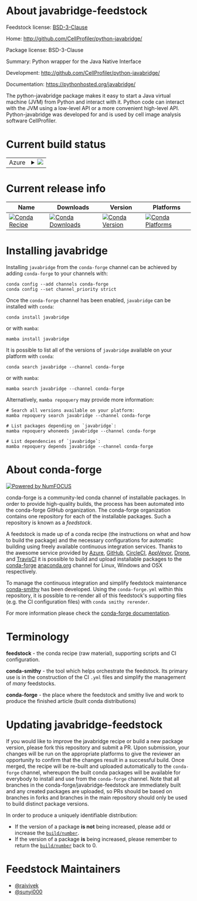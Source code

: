About javabridge-feedstock
==========================

Feedstock license: [BSD-3-Clause](https://github.com/conda-forge/javabridge-feedstock/blob/main/LICENSE.txt)

Home: http://github.com/CellProfiler/python-javabridge/

Package license: BSD-3-Clause

Summary: Python wrapper for the Java Native Interface

Development: http://github.com/CellProfiler/python-javabridge/

Documentation: https://pythonhosted.org/javabridge/

The python-javabridge package makes it easy to start a Java virtual machine (JVM) from Python and interact with it. Python code can interact with the JVM using a low-level API or a more convenient high-level API. Python-javabridge was developed for and is used by cell image analysis software CellProfiler.


Current build status
====================


<table>
    
  <tr>
    <td>Azure</td>
    <td>
      <details>
        <summary>
          <a href="https://dev.azure.com/conda-forge/feedstock-builds/_build/latest?definitionId=9220&branchName=main">
            <img src="https://dev.azure.com/conda-forge/feedstock-builds/_apis/build/status/javabridge-feedstock?branchName=main">
          </a>
        </summary>
        <table>
          <thead><tr><th>Variant</th><th>Status</th></tr></thead>
          <tbody><tr>
              <td>linux_64_numpy1.22python3.8.____cpython</td>
              <td>
                <a href="https://dev.azure.com/conda-forge/feedstock-builds/_build/latest?definitionId=9220&branchName=main">
                  <img src="https://dev.azure.com/conda-forge/feedstock-builds/_apis/build/status/javabridge-feedstock?branchName=main&jobName=linux&configuration=linux%20linux_64_numpy1.22python3.8.____cpython" alt="variant">
                </a>
              </td>
            </tr><tr>
              <td>linux_64_numpy2.0python3.10.____cpython</td>
              <td>
                <a href="https://dev.azure.com/conda-forge/feedstock-builds/_build/latest?definitionId=9220&branchName=main">
                  <img src="https://dev.azure.com/conda-forge/feedstock-builds/_apis/build/status/javabridge-feedstock?branchName=main&jobName=linux&configuration=linux%20linux_64_numpy2.0python3.10.____cpython" alt="variant">
                </a>
              </td>
            </tr><tr>
              <td>linux_64_numpy2.0python3.11.____cpython</td>
              <td>
                <a href="https://dev.azure.com/conda-forge/feedstock-builds/_build/latest?definitionId=9220&branchName=main">
                  <img src="https://dev.azure.com/conda-forge/feedstock-builds/_apis/build/status/javabridge-feedstock?branchName=main&jobName=linux&configuration=linux%20linux_64_numpy2.0python3.11.____cpython" alt="variant">
                </a>
              </td>
            </tr><tr>
              <td>linux_64_numpy2.0python3.12.____cpython</td>
              <td>
                <a href="https://dev.azure.com/conda-forge/feedstock-builds/_build/latest?definitionId=9220&branchName=main">
                  <img src="https://dev.azure.com/conda-forge/feedstock-builds/_apis/build/status/javabridge-feedstock?branchName=main&jobName=linux&configuration=linux%20linux_64_numpy2.0python3.12.____cpython" alt="variant">
                </a>
              </td>
            </tr><tr>
              <td>linux_64_numpy2.0python3.9.____cpython</td>
              <td>
                <a href="https://dev.azure.com/conda-forge/feedstock-builds/_build/latest?definitionId=9220&branchName=main">
                  <img src="https://dev.azure.com/conda-forge/feedstock-builds/_apis/build/status/javabridge-feedstock?branchName=main&jobName=linux&configuration=linux%20linux_64_numpy2.0python3.9.____cpython" alt="variant">
                </a>
              </td>
            </tr>
          </tbody>
        </table>
      </details>
    </td>
  </tr>
</table>

Current release info
====================

| Name | Downloads | Version | Platforms |
| --- | --- | --- | --- |
| [![Conda Recipe](https://img.shields.io/badge/recipe-javabridge-green.svg)](https://anaconda.org/conda-forge/javabridge) | [![Conda Downloads](https://img.shields.io/conda/dn/conda-forge/javabridge.svg)](https://anaconda.org/conda-forge/javabridge) | [![Conda Version](https://img.shields.io/conda/vn/conda-forge/javabridge.svg)](https://anaconda.org/conda-forge/javabridge) | [![Conda Platforms](https://img.shields.io/conda/pn/conda-forge/javabridge.svg)](https://anaconda.org/conda-forge/javabridge) |

Installing javabridge
=====================

Installing `javabridge` from the `conda-forge` channel can be achieved by adding `conda-forge` to your channels with:

```
conda config --add channels conda-forge
conda config --set channel_priority strict
```

Once the `conda-forge` channel has been enabled, `javabridge` can be installed with `conda`:

```
conda install javabridge
```

or with `mamba`:

```
mamba install javabridge
```

It is possible to list all of the versions of `javabridge` available on your platform with `conda`:

```
conda search javabridge --channel conda-forge
```

or with `mamba`:

```
mamba search javabridge --channel conda-forge
```

Alternatively, `mamba repoquery` may provide more information:

```
# Search all versions available on your platform:
mamba repoquery search javabridge --channel conda-forge

# List packages depending on `javabridge`:
mamba repoquery whoneeds javabridge --channel conda-forge

# List dependencies of `javabridge`:
mamba repoquery depends javabridge --channel conda-forge
```


About conda-forge
=================

[![Powered by
NumFOCUS](https://img.shields.io/badge/powered%20by-NumFOCUS-orange.svg?style=flat&colorA=E1523D&colorB=007D8A)](https://numfocus.org)

conda-forge is a community-led conda channel of installable packages.
In order to provide high-quality builds, the process has been automated into the
conda-forge GitHub organization. The conda-forge organization contains one repository
for each of the installable packages. Such a repository is known as a *feedstock*.

A feedstock is made up of a conda recipe (the instructions on what and how to build
the package) and the necessary configurations for automatic building using freely
available continuous integration services. Thanks to the awesome service provided by
[Azure](https://azure.microsoft.com/en-us/services/devops/), [GitHub](https://github.com/),
[CircleCI](https://circleci.com/), [AppVeyor](https://www.appveyor.com/),
[Drone](https://cloud.drone.io/welcome), and [TravisCI](https://travis-ci.com/)
it is possible to build and upload installable packages to the
[conda-forge](https://anaconda.org/conda-forge) [anaconda.org](https://anaconda.org/)
channel for Linux, Windows and OSX respectively.

To manage the continuous integration and simplify feedstock maintenance
[conda-smithy](https://github.com/conda-forge/conda-smithy) has been developed.
Using the ``conda-forge.yml`` within this repository, it is possible to re-render all of
this feedstock's supporting files (e.g. the CI configuration files) with ``conda smithy rerender``.

For more information please check the [conda-forge documentation](https://conda-forge.org/docs/).

Terminology
===========

**feedstock** - the conda recipe (raw material), supporting scripts and CI configuration.

**conda-smithy** - the tool which helps orchestrate the feedstock.
                   Its primary use is in the construction of the CI ``.yml`` files
                   and simplify the management of *many* feedstocks.

**conda-forge** - the place where the feedstock and smithy live and work to
                  produce the finished article (built conda distributions)


Updating javabridge-feedstock
=============================

If you would like to improve the javabridge recipe or build a new
package version, please fork this repository and submit a PR. Upon submission,
your changes will be run on the appropriate platforms to give the reviewer an
opportunity to confirm that the changes result in a successful build. Once
merged, the recipe will be re-built and uploaded automatically to the
`conda-forge` channel, whereupon the built conda packages will be available for
everybody to install and use from the `conda-forge` channel.
Note that all branches in the conda-forge/javabridge-feedstock are
immediately built and any created packages are uploaded, so PRs should be based
on branches in forks and branches in the main repository should only be used to
build distinct package versions.

In order to produce a uniquely identifiable distribution:
 * If the version of a package **is not** being increased, please add or increase
   the [``build/number``](https://docs.conda.io/projects/conda-build/en/latest/resources/define-metadata.html#build-number-and-string).
 * If the version of a package **is** being increased, please remember to return
   the [``build/number``](https://docs.conda.io/projects/conda-build/en/latest/resources/define-metadata.html#build-number-and-string)
   back to 0.

Feedstock Maintainers
=====================

* [@raivivek](https://github.com/raivivek/)
* [@sunyi000](https://github.com/sunyi000/)

